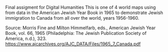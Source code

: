 Final assigment for Digital Humanities
This is one of 4 world maps using from data in the American Jewish Year Book in 1965 to demonstrate Jewish immigration to Canada from all over the world, years 1956-1960.


Source: Morris Fine and Milton Himmelfarb, eds., American Jewish Year Book, vol. 66, 1965 (Philadelphia: The Jewish Publication Society of America, n.d.), 323. https://www.ajcarchives.org/AJC_DATA/Files/1965_7_Canada.pdf 
